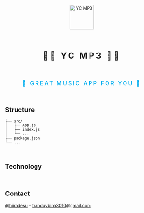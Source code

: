 <br>
<br>

<p align="center">
  <a href="https://ycmp3.vercel.app">
    <img src="https://ycmp3.vercel.app/favicon.png" alt="YC MP3" width="80" height="80">
  </a>
</p>


<br>

# <p align="center" style="letter-spacing: 5px; font-weight: bold">🎵🎵 YC MP3 🎵🎵</p>

<br>

<p align='center' style='text-transform: uppercase; letter-spacing: 4px; font-weight:500; font-size: 18px; color: #00aeef'>🎸 Great music app for you 🎸</p>


<br>

<!-- DOCUMENTATION -->
## Structure
```
├── src/
│   ├── App.js
│   ├── index.js
│   └── ...
├── package.json
└── ...
```

<br>

## Technology



<br>

## Contact

[@hiiradesu](https://facebook.com/hiiradesu) – tranduybinh3010@gmail.com